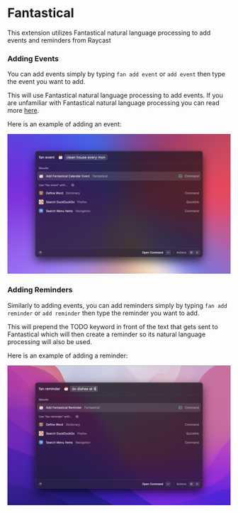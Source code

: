 # Fantastical

This extension utilizes Fantastical natural language processing to add events and reminders from Raycast

### Adding Events

You can add events simply by typing `fan add event` or `add event` then type the event you want to add.

This will use Fantastical natural language processing to add events. If you are unfamiliar with Fantastical natural language processing you can read more [here](https://flexibits.com/fantastical/help/adding-events-and-tasks).

Here is an example of adding an event:

<img src="metadata/add-event.png" alt="drawing" width="700"/>

### Adding Reminders

Similarly to adding events, you can add reminders simply by typing `fan add reminder` or `add reminder` then type the reminder you want to add.

This will prepend the TODO keyword in front of the text that gets sent to Fantastical which will then create a reminder so its natural language processing will also be used.

Here is an example of adding a reminder:

<img src="metadata/add-reminder.png" alt="drawing" width="700"/>

